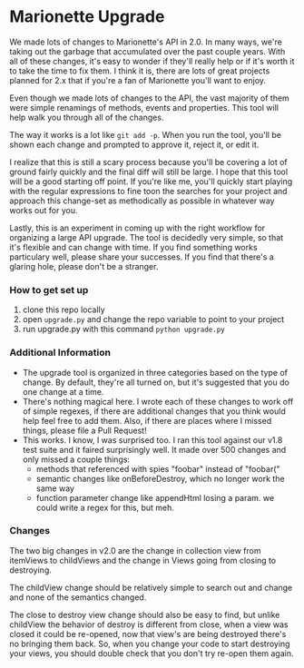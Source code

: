 # Marionette Upgrade

We made lots of changes to Marionette's API in 2.0. In many ways, we're taking out the garbage that accumulated over the past couple years. With all of these changes, it's easy to wonder if they'll really help or if it's worth it to take the time to fix them. I think it is, there are lots of great projects planned for 2.x that if you're a fan of Marionette you'll want to enjoy.

Even though we made lots of changes to the API, the vast majority of them were simple renamings of methods, events and properties. This tool will help walk you through all of the changes.

The way it works is a lot like `git add -p`. When you run the tool, you'll be shown each change and prompted to approve it, reject it, or edit it.

I realize that this is still a scary process because you'll be covering a lot of ground fairly quickly and the final diff will still be large. I hope that this tool will be a good starting off point. If you're like me, you'll quickly start playing with the regular expressions to fine toon the searches for your project and approach this change-set as methodically as possible in whatever way works out for you.

Lastly, this is an experiment in coming up with the right workflow for organizing a large API upgrade. The tool is decidedly very simple, so that it's flexible and can change with time. If you find something works particulary well, please share your successes. If you find that there's a glaring hole, please don't be a stranger.

### How to get set up
1. clone this repo locally
2. open `upgrade.py` and change the repo variable to point to your project
3. run upgrade.py with this command `python upgrade.py`

### Additional Information

+ The upgrade tool is organized in three categories based on the type of change. By default, they're all turned on, but it's suggested that you do one change at a time.
+ There's nothing magical here. I wrote each of these changes to work off of simple regexes, if there are additional changes that you think would help feel free to add them. Also, if there are places where I missed things, please file a Pull Request!
+ This works. I know, I was surprised too. I ran this tool against our v1.8 test suite and it faired surprisingly well. It made over 500 changes and only missed a couple things:
	+ methods that referenced with spies "foobar" instead of "foobar("
	+ semantic changes like onBeforeDestroy, which no longer work the same way
	+ function parameter change like appendHtml losing a param. we could write a regex for this, but meh.


### Changes

The two big changes in v2.0 are the change in collection view from itemViews to childViews and the change in Views going from closing to destroying.

The childView change should be relatively simple to search out and change and none of the semantics changed.

The close to destroy view change should also be easy to find, but unlike childView the behavior of destroy is different from close, when a view was closed it could be re-opened, now that view's are being destroyed there's no bringing them back. So, when you change your code to start destroying your views, you should double check that you don't try re-open them again.
